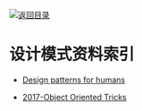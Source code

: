 [![返回目录](https://parg.co/UGo)](https://parg.co/b4z) 


 


 


 



# 设计模式资料索引



- [Design patterns for humans](https://github.com/kamranahmedse/design-patterns-for-humans/blob/master/README.md)


- [2017-Object Oriented Tricks](https://hackernoon.com/oo-tricks-the-art-of-command-query-separation-9343e50a3de0)